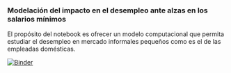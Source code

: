 ### Modelación del impacto en el desempleo ante alzas en los salarios mínimos

El propósito del notebook es ofrecer un modelo computacional que permita estudiar el desempleo en mercado informales pequeños como es el de las empleadas domésticas.

[![Binder](https://mybinder.org/badge_logo.svg)](https://mybinder.org/v2/gh/PhysTony/Social-Complexity/main)